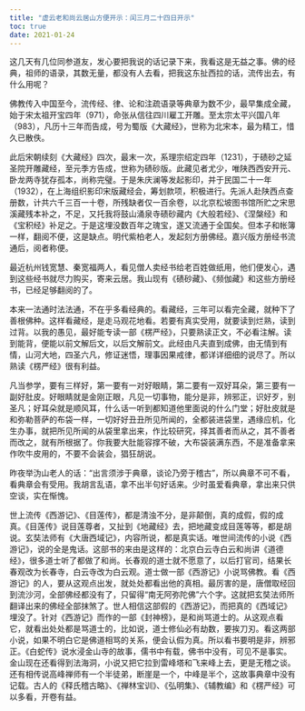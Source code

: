 ```yaml
---
title: "虚云老和尚云居山方便开示：闰三月二十四日开示"
toc: true
date: 2021-01-24
---
```



这几天有几位同参道友，发心要把我说的话记录下来，我看这是无益之事。佛的经典，祖师的语录，其数无量，都没有人去看，把我这东扯西拉的话，流传出去，有什么用呢？

佛教传入中国至今，流传经、律、论和注疏语录等典章为数不少，最早集成全藏，始于宋太祖开宝四年（971），命张从信往四川雇工开雕。至太宗太平兴国八年（983），凡历十三年而告成，号为蜀版《大藏经》，世称为北宋本，最为精工，惜久已散佚。

此后宋朝续刻《大藏经》四次，最末一次，系理宗绍定四年（1231），于碛砂之延圣院开雕藏经，至元季方告成，世称为碛砂版。此藏见者尤少，唯陕西西安开元、卧龙两寺犹存孤本，尚称完璧。于是朱庆澜等发起影印，并于民国二十一年（1932），在上海组织影印宋版藏经会，筹划款项，积极进行。先派人赴陕西点查册数，计共六千三百一十卷，所残缺者仅一百余卷，以北京松坡图书馆所贮之宋思溪藏残本补之，不足，又托我将鼓山涌泉寺碛砂藏内《大般若经》、《涅槃经》和《宝积经》补足之。于是这埋没数百年之瑰宝，遂又流通于全国矣。但本子和帐簿一样，翻阅不便，这是缺点。明代紫柏老人，发起刻方册佛经。嘉兴版方册经书流通后，阅者称便。

最近杭州钱宽慧、秦宽福两人，看见僧人卖经书给老百姓做纸用，他们便发心，遇到这些经书就尽力购买，寄来云居。我山现有《碛砂藏》、《频伽藏》和这些方册经书，已经足够翻阅的了。

本来一法通时法法通，不在乎多看经典的。看藏经，三年可以看完全藏，就种下了善根佛种。这样看藏经，是走马观花地看。若要有真实受用，就要读到烂熟，读到过背。以我的愚见，最好能专读一部《楞严经》，只要熟读正文，不必看注解。读到能背，便能以前文解后文，以后文解前文。此经由凡夫直到成佛，由无情到有情，山河大地，四圣六凡，修证迷悟，理事因果戒律，都详详细细的说尽了。所以熟读《楞严经》很有利益。

凡当参学，要有三样好，第一要有一对好眼睛，第二要有一双好耳朵，第三要有一副好肚皮。好眼睛就是金刚正眼，凡见一切事物，能分是非，辨邪正，识好歹，别圣凡；好耳朵就是顺风耳，什么话一听到都知道他里面说的什么门堂；好肚皮就是和弥勒菩萨的布袋一样，一切好好丑丑所见所闻的，全都装进袋里，遇缘应机，化生办事，就把所见所闻的从袋里拿出来，作比较研究，择其善者而从之，其不善者而改之，就有所根据了。你我要大肚能容撑不破，大布袋装满东西，不是准备拿来作吹牛皮用的，不要不会装会，猖狂胡说。

昨夜举沩山老人的话：“出言须涉于典章，谈论乃旁于稽古”，所以典章不可不看，看典章会有受用。我胡言乱语，拿不出半句好话来。少时虽爱看典章，拿出来只供空谈，实在惭愧。

世上流传《西游记》、《目莲传》，都是清浊不分，是非颠倒，真的成假，假的成真。《目莲传》说目莲尊者，又扯到《地藏经》去，把地藏变成目莲等等，都是胡说。玄奘法师有《大唐西域记》，内容所说，都是真实话。唯世间流传的小说《西游记》，说的全是鬼话。这部书的来由是这样的：北京白云寺白云和尚讲《道德经》，很多道士听了都做了和尚。长春观的道士就不愿意了，以后打官司，结果长春观改为长春寺，白云寺改为白云观。道士做一部《西游记》小说骂佛教。看《西游记》的人，要从这观点出发，就处处都看出他的真相。最厉害的是，唐僧取经回到流沙河，全部佛经都没有了，只留得“南无阿弥陀佛”六个字。这就把玄奘法师所翻译出来的佛经全部抹煞了。世人相信这部假的《西游记》，而把真的《西域记》埋没了。针对《西游记》而作的一部《封神榜》，是和尚骂道士的。从这观点看它，就看出处处都是骂道士的，比如说，道士修仙必有劫数，要挨刀刃。看这两部小说，如果不明白它是佛道相骂的关系，便会认假为真。所以看书要明是非，辨邪正。《白蛇传》说水浸金山寺的故事，儒书中有载，佛书中没有，可见不是事实。金山现在还看得到法海洞，小说又把它拉到雷峰塔和飞来峰上去，更是无稽之谈。还有相传说高峰禅师有一个半徒弟，断崖是一个，中峰是半个，这故事典章中没有记载。古人的《释氏稽古略》、《禅林宝训》、《弘明集》、《辅教编》和《楞严经》可以多看，开卷有益。